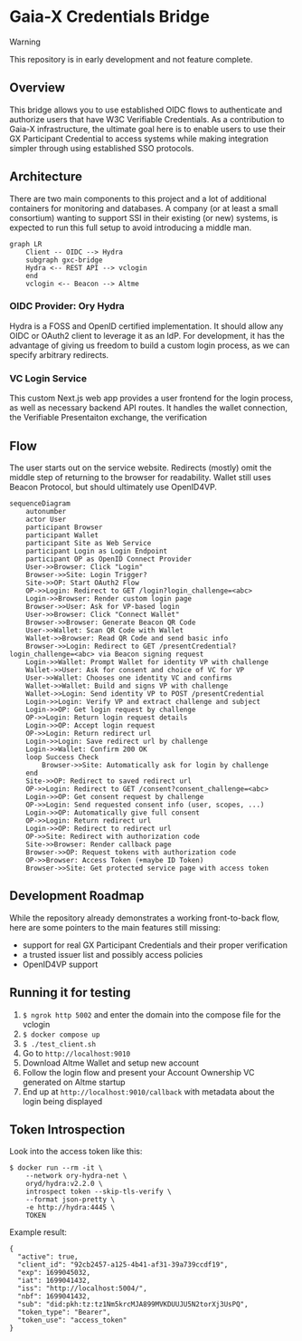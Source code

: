 # Gaia-X Credentials Bridge

> [!WARNING]
> This repository is in early development and not feature complete.

## Overview

This bridge allows you to use established OIDC flows to authenticate and authorize users that have W3C Verifiable Credentials. As a contribution to Gaia-X infrastructure, the ultimate goal here is to enable users to use their GX Participant Credential to access systems while making integration simpler through using established SSO protocols.


## Architecture

There are two main components to this project and a lot of additional containers for monitoring and databases. A company (or at least a small consortium) wanting to support SSI in their existing (or new) systems, is expected to run this full setup to avoid introducing a middle man.

```mermaid
graph LR
	Client -- OIDC --> Hydra
	subgraph gxc-bridge
	Hydra <-- REST API --> vclogin
	end
	vclogin <-- Beacon --> Altme
```

### OIDC Provider: Ory Hydra

Hydra is a FOSS and OpenID certified implementation. It should allow any OIDC or OAuth2 client to leverage it as an IdP. For development, it has the advantage of giving us freedom to build a custom login process, as we can specify arbitrary redirects.

### VC Login Service

This custom Next.js web app provides a user frontend for the login process, as well as necessary backend API routes. It handles the wallet connection, the Verifiable Presentaiton exchange, the verification


## Flow

The user starts out on the service website. Redirects (mostly) omit the middle step of returning to the browser for readability. Wallet still uses Beacon Protocol, but should ultimately use OpenID4VP.

```mermaid
sequenceDiagram
	autonumber
	actor User
	participant Browser
	participant Wallet
	participant Site as Web Service
	participant Login as Login Endpoint
	participant OP as OpenID Connect Provider
	User->>Browser: Click "Login"
	Browser->>Site: Login Trigger?
	Site->>OP: Start OAuth2 Flow
	OP->>Login: Redirect to GET /login?login_challenge=<abc>
	Login->>Browser: Render custom login page
	Browser->>User: Ask for VP-based login
	User->>Browser: Click "Connect Wallet"
	Browser->>Browser: Generate Beacon QR Code
	User->>Wallet: Scan QR Code with Wallet
	Wallet->>Browser: Read QR Code and send basic info
	Browser->>Login: Redirect to GET /presentCredential?login_challenge=<abc> via Beacon signing request
	Login->>Wallet: Prompt Wallet for identity VP with challenge
	Wallet->>User: Ask for consent and choice of VC for VP
	User->>Wallet: Chooses one identity VC and confirms
	Wallet->>Wallet: Build and signs VP with challenge
	Wallet->>Login: Send identity VP to POST /presentCredential
	Login->>Login: Verify VP and extract challenge and subject
	Login->>OP: Get login request by challenge
	OP->>Login: Return login request details
	Login->>OP: Accept login request
	OP->>Login: Return redirect url
	Login->>Login: Save redirect url by challenge
	Login->>Wallet: Confirm 200 OK
	loop Success Check
		Browser->>Site: Automatically ask for login by challenge
	end
	Site->>OP: Redirect to saved redirect url
	OP->>Login: Redirect to GET /consent?consent_challenge=<abc>
	Login->>OP: Get consent request by challenge
	OP->>Login: Send requested consent info (user, scopes, ...)
	Login->>OP: Automatically give full consent
	OP->>Login: Return redirect url
	Login->>OP: Redirect to redirect url
	OP->>Site: Redirect with authorization code
	Site->>Browser: Render callback page
	Browser->>OP: Request tokens with authorization code
	OP->>Browser: Access Token (+maybe ID Token)
	Browser->>Site: Get protected service page with access token
```


## Development Roadmap

While the repository already demonstrates a working front-to-back flow, here are some pointers to the main features still missing:
- support for real GX Participant Credentials and their proper verification
- a trusted issuer list and possibly access policies
- OpenID4VP support


## Running it for testing

1. `$ ngrok http 5002` and enter the domain into the compose file for the vclogin
2. `$ docker compose up`
3. `$ ./test_client.sh`
4. Go to `http://localhost:9010`
5. Download Altme Wallet and setup new account
6. Follow the login flow and present your Account Ownership VC generated on Altme startup
7. End up at `http://localhost:9010/callback` with metadata about the login being displayed


## Token Introspection

Look into the access token like this:

```
$ docker run --rm -it \
    --network ory-hydra-net \
    oryd/hydra:v2.2.0 \
    introspect token --skip-tls-verify \
    --format json-pretty \
    -e http://hydra:4445 \
    TOKEN
```

Example result:

```
{
  "active": true,
  "client_id": "92cb2457-a125-4b41-af31-39a739ccdf19",
  "exp": 1699045032,
  "iat": 1699041432,
  "iss": "http://localhost:5004/",
  "nbf": 1699041432,
  "sub": "did:pkh:tz:tz1Nm5krcMJA899MVKDUUJU5N2torXj3UsPQ",
  "token_type": "Bearer",
  "token_use": "access_token"
}
```